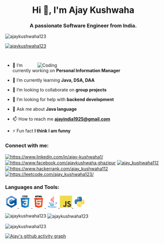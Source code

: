 <h1 align="center">Hi 👋, I'm Ajay Kushwaha</h1>
<h3 align="center">A passionate Software Engineer from India.</h3>
<p align="left"> <img src="https://komarev.com/ghpvc/?username=ajaykushwaha123&label=Profile%20views&color=0e75b6&style=flat" alt="ajaykushwaha123" /> </p>

<p align="left"> <a href="https://github.com/ryo-ma/github-profile-trophy"><img src="https://github-profile-trophy.vercel.app/?username=ajaykushwaha123" alt="ajaykushwaha123" /></a> </p>

<p align="left"> <a href="https://twitter.com/" target="blank"><img src="https://img.shields.io/twitter/follow/?logo=twitter&style=for-the-badge" alt="" /></a> </p>

<img align="right" alt="Coding" width="400" src="https://encrypted-tbn0.gstatic.com/images?q=tbn:ANd9GcSWb7UqkBzzwq80p8JnqXuvA50B_hpwZjtQ-Q&usqp=CAU">


- 🔭 I’m currently working on **Personal Information Manager**

- 🌱 I’m currently learning **Java, DSA, DAA**

- 👯 I’m looking to collaborate on **group projects**

- 🤝 I’m looking for help with **backend development**

- 💬 Ask me about **Java language**

- 📫 How to reach me **ajayindia1925@gmail.com**

- ⚡ Fun fact **I think I am funny**

<h3 align="left">Connect with me:</h3>
<p align="left">
<a href="https://www.linkedin.com/in/ajay-kushwaha1/(https://www.linkedin.com/in/ajay-kushwaha-98bb4b216/)" target="blank"><img align="center" src="https://raw.githubusercontent.com/rahuldkjain/github-profile-readme-generator/master/src/images/icons/Social/linked-in-alt.svg" alt="https://www.linkedin.com/in/ajay-kushwaha1/" height="30" width="40" /></a>
<a href="https://fb.com/https://www.facebook.com/ajaykushwaha.ghazipur" target="blank"><img align="center" src="https://raw.githubusercontent.com/rahuldkjain/github-profile-readme-generator/master/src/images/icons/Social/facebook.svg" alt="https://www.facebook.com/ajaykushwaha.ghazipur" height="30" width="40" /></a>
<a href="https://instagram.com/ajay_kushwaha112" target="blank"><img align="center" src="https://raw.githubusercontent.com/rahuldkjain/github-profile-readme-generator/master/src/images/icons/Social/instagram.svg" alt="ajay_kushwaha112" height="30" width="40" /></a>
<a href="https://www.hackerrank.com/https://www.hackerrank.com/ajay_kushwaha112" target="blank"><img align="center" src="https://raw.githubusercontent.com/rahuldkjain/github-profile-readme-generator/master/src/images/icons/Social/hackerrank.svg" alt="https://www.hackerrank.com/ajay_kushwaha112" height="30" width="40" /></a>
<a href="https://www.leetcode.com/https://leetcode.com/ajaykushwaha123/" target="blank"><img align="center" src="https://raw.githubusercontent.com/rahuldkjain/github-profile-readme-generator/master/src/images/icons/Social/leet-code.svg" alt="https://leetcode.com/ajay_kushwaha123/" height="30" width="40" /></a>
</p>

<h3 align="left">Languages and Tools:</h3>
<p align="left"> <a href="https://www.cprogramming.com/" target="_blank" rel="noreferrer"> <img src="https://raw.githubusercontent.com/devicons/devicon/master/icons/c/c-original.svg" alt="c" width="40" height="40"/> </a> <a href="https://www.w3schools.com/css/" target="_blank" rel="noreferrer"> <img src="https://raw.githubusercontent.com/devicons/devicon/master/icons/css3/css3-original-wordmark.svg" alt="css3" width="40" height="40"/> </a> <a href="https://www.w3.org/html/" target="_blank" rel="noreferrer"> <img src="https://raw.githubusercontent.com/devicons/devicon/master/icons/html5/html5-original-wordmark.svg" alt="html5" width="40" height="40"/> </a> <a href="https://www.java.com" target="_blank" rel="noreferrer"> <img src="https://raw.githubusercontent.com/devicons/devicon/master/icons/java/java-original.svg" alt="java" width="40" height="40"/> </a> <a href="https://developer.mozilla.org/en-US/docs/Web/JavaScript" target="_blank" rel="noreferrer"> <img src="https://raw.githubusercontent.com/devicons/devicon/master/icons/javascript/javascript-original.svg" alt="javascript" width="40" height="40"/> </a> <a href="https://www.python.org" target="_blank" rel="noreferrer"> <img src="https://raw.githubusercontent.com/devicons/devicon/master/icons/python/python-original.svg" alt="python" width="40" height="40"/> </a> </p>

<p><img align="left" src="https://github-readme-stats.vercel.app/api/top-langs?username=ajaykushwaha123&show_icons=true&locale=en&layout=compact" alt="ajaykushwaha123" /></p>

<p>&nbsp;<img align="center" src="https://github-readme-stats.vercel.app/api?username=ajaykushwaha123&show_icons=true&locale=en" alt="ajaykushwaha123" /></p>

<p><img align="center" src="https://github-readme-streak-stats.herokuapp.com/?user=ajaykushwaha123&" alt="ajaykushwaha123" /></p>

[![Ajay's github activity graph](https://github-readme-activity-graph.vercel.app/graph?username=ajaykushwaha123&bg_color=fffff0&color=708090&line=24292e&point=24292e&area=true&hide_border=true)](https://github.com/ajaykushwaha123/github-readme-activity-graph)
